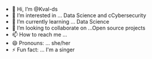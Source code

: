 - 👋 Hi, I’m @Kval-ds
- 👀 I’m interested in ... Data Science and cCybersecurity
- 🌱 I’m currently learning ... Data Science
- 💞️ I’m looking to collaborate on ...Open source projects
- 📫 How to reach me ...
- 😄 Pronouns: ... she/her
- ⚡ Fun fact: ... I'm a singer 

<!---
Kval-ds/Kval-ds is a ✨ special ✨ repository because its `README.md` (this file) appears on your GitHub profile.
You can click the Preview link to take a look at your changes.
--->
